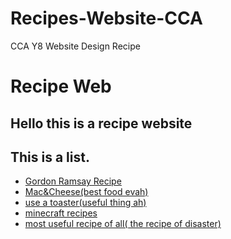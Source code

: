 # Recipes-Website-CCA
CCA Y8 Website Design Recipe
<!DOCTYPE html>
<html lang='en'>
<head>
	<title>Google</title>
</head>
<body>
	<h1>Recipe Web</h1>
	<h2>Hello this is a recipe website</h1>
	<h2>This is a list.</h2>
	<ul>
<li><a href="https://www.youtube.com/watch?v=veXSOW1LrXI">Gordon Ramsay Recipe</a></li>
<li><a href="https://www.thechunkychef.com/family-favorite-baked-mac-and-cheese/">Mac&Cheese(best food evah)</a></li>
<li><a href="https://www.wikihow.com/Use-a-Toaster#:~:text=First%2C%20you'll%20need%20to,up%2C%20the%20toast%20is%20done.">use a toaster(useful thing ah)</a></li>
<li><a href="https://www.minecraftcrafting.info/">minecraft recipes</a></li>
<li><a href="https://www.youtube.com/watch?v=dQw4w9WgXcQ">most useful recipe of all( the recipe of disaster)</a></li>
	
</body>
</html>
